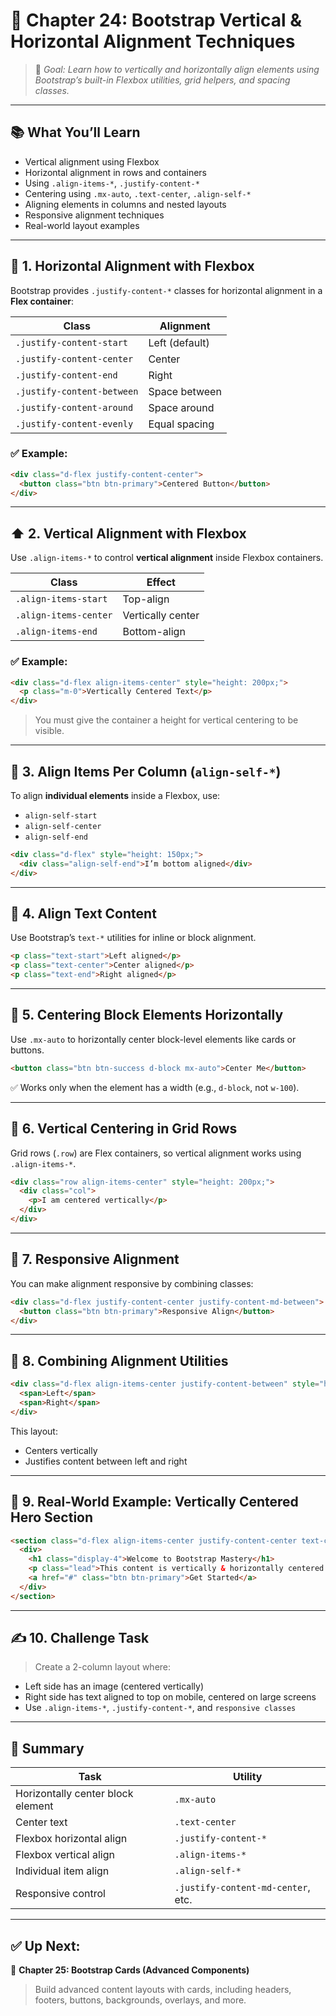 # 🧱 Chapter 24: Bootstrap Vertical & Horizontal Alignment Techniques

> 🎯 *Goal: Learn how to vertically and horizontally align elements using Bootstrap’s built-in Flexbox utilities, grid helpers, and spacing classes.*

---

## 📚 What You’ll Learn

* Vertical alignment using Flexbox
* Horizontal alignment in rows and containers
* Using `.align-items-*`, `.justify-content-*`
* Centering using `.mx-auto`, `.text-center`, `.align-self-*`
* Aligning elements in columns and nested layouts
* Responsive alignment techniques
* Real-world layout examples

---

## 🧰 1. Horizontal Alignment with Flexbox

Bootstrap provides `.justify-content-*` classes for horizontal alignment in a **Flex container**:

| Class                      | Alignment      |
| -------------------------- | -------------- |
| `.justify-content-start`   | Left (default) |
| `.justify-content-center`  | Center         |
| `.justify-content-end`     | Right          |
| `.justify-content-between` | Space between  |
| `.justify-content-around`  | Space around   |
| `.justify-content-evenly`  | Equal spacing  |

### ✅ Example:

```html
<div class="d-flex justify-content-center">
  <button class="btn btn-primary">Centered Button</button>
</div>
```

---

## ⬆️ 2. Vertical Alignment with Flexbox

Use `.align-items-*` to control **vertical alignment** inside Flexbox containers.

| Class                 | Effect            |
| --------------------- | ----------------- |
| `.align-items-start`  | Top-align         |
| `.align-items-center` | Vertically center |
| `.align-items-end`    | Bottom-align      |

### ✅ Example:

```html
<div class="d-flex align-items-center" style="height: 200px;">
  <p class="m-0">Vertically Centered Text</p>
</div>
```

> You must give the container a height for vertical centering to be visible.

---

## 🧩 3. Align Items Per Column (`align-self-*`)

To align **individual elements** inside a Flexbox, use:

* `align-self-start`
* `align-self-center`
* `align-self-end`

```html
<div class="d-flex" style="height: 150px;">
  <div class="align-self-end">I’m bottom aligned</div>
</div>
```

---

## 🧷 4. Align Text Content

Use Bootstrap’s `text-*` utilities for inline or block alignment.

```html
<p class="text-start">Left aligned</p>
<p class="text-center">Center aligned</p>
<p class="text-end">Right aligned</p>
```

---

## 🎯 5. Centering Block Elements Horizontally

Use `.mx-auto` to horizontally center block-level elements like cards or buttons.

```html
<button class="btn btn-success d-block mx-auto">Center Me</button>
```

✅ Works only when the element has a width (e.g., `d-block`, not `w-100`).

---

## 📐 6. Vertical Centering in Grid Rows

Grid rows (`.row`) are Flex containers, so vertical alignment works using `.align-items-*`.

```html
<div class="row align-items-center" style="height: 200px;">
  <div class="col">
    <p>I am centered vertically</p>
  </div>
</div>
```

---

## 📱 7. Responsive Alignment

You can make alignment responsive by combining classes:

```html
<div class="d-flex justify-content-center justify-content-md-between">
  <button class="btn btn-primary">Responsive Align</button>
</div>
```

---

## 🔄 8. Combining Alignment Utilities

```html
<div class="d-flex align-items-center justify-content-between" style="height: 150px;">
  <span>Left</span>
  <span>Right</span>
</div>
```

This layout:

* Centers vertically
* Justifies content between left and right

---

## 🧪 9. Real-World Example: Vertically Centered Hero Section

```html
<section class="d-flex align-items-center justify-content-center text-center" style="height: 100vh;">
  <div>
    <h1 class="display-4">Welcome to Bootstrap Mastery</h1>
    <p class="lead">This content is vertically & horizontally centered!</p>
    <a href="#" class="btn btn-primary">Get Started</a>
  </div>
</section>
```

---

## ✍️ 10. Challenge Task

> Create a 2-column layout where:

* Left side has an image (centered vertically)
* Right side has text aligned to top on mobile, centered on large screens
* Use `.align-items-*`, `.justify-content-*`, and `responsive classes`

---

## 📌 Summary

| Task                              | Utility                            |
| --------------------------------- | ---------------------------------- |
| Horizontally center block element | `.mx-auto`                         |
| Center text                       | `.text-center`                     |
| Flexbox horizontal align          | `.justify-content-*`               |
| Flexbox vertical align            | `.align-items-*`                   |
| Individual item align             | `.align-self-*`                    |
| Responsive control                | `.justify-content-md-center`, etc. |

---

## ✅ Up Next:

📘 **Chapter 25: Bootstrap Cards (Advanced Components)**

> Build advanced content layouts with cards, including headers, footers, buttons, backgrounds, overlays, and more.
